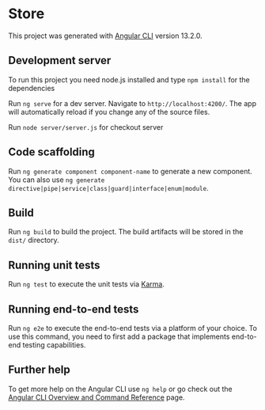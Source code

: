 # Store

This project was generated with [Angular CLI](https://github.com/angular/angular-cli) version 13.2.0.

## Development server

To run this project you need node.js installed and type `npm install` for the dependencies

Run `ng serve` for a dev server. Navigate to `http://localhost:4200/`. The app will automatically reload if you change any of the source files.

Run `node server/server.js` for checkout server

## Code scaffolding

Run `ng generate component component-name` to generate a new component. You can also use `ng generate directive|pipe|service|class|guard|interface|enum|module`.

## Build

Run `ng build` to build the project. The build artifacts will be stored in the `dist/` directory.

## Running unit tests

Run `ng test` to execute the unit tests via [Karma](https://karma-runner.github.io).

## Running end-to-end tests

Run `ng e2e` to execute the end-to-end tests via a platform of your choice. To use this command, you need to first add a package that implements end-to-end testing capabilities.

## Further help

To get more help on the Angular CLI use `ng help` or go check out the [Angular CLI Overview and Command Reference](https://angular.io/cli) page.
